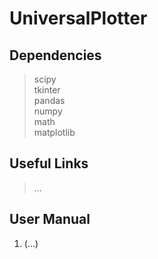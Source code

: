 # UniversalPlotter

## Dependencies
> scipy \
> tkinter \
> pandas \
> numpy \
> math \
> matplotlib

## Useful Links
> ...

## User Manual
1. (...)